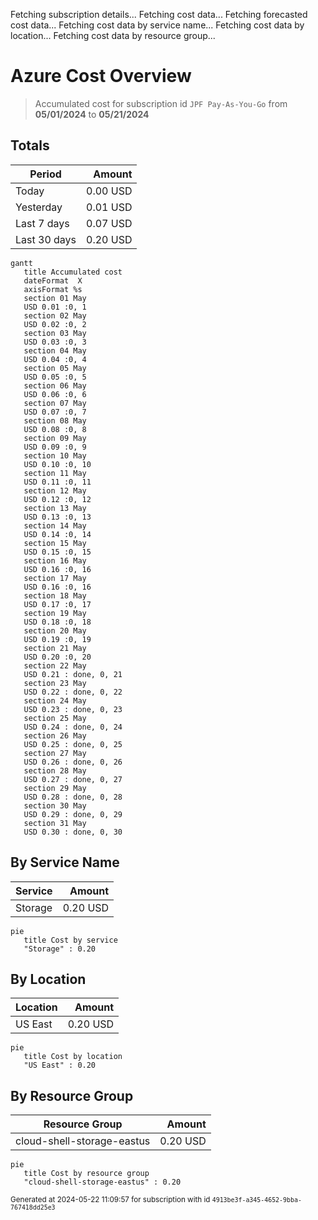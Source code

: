 Fetching subscription details...
Fetching cost data...
Fetching forecasted cost data...
Fetching cost data by service name...
Fetching cost data by location...
Fetching cost data by resource group...
# Azure Cost Overview

> Accumulated cost for subscription id `JPF Pay-As-You-Go` from **05/01/2024** to **05/21/2024**

## Totals

|Period|Amount|
|---|---:|
|Today|0.00 USD|
|Yesterday|0.01 USD|
|Last 7 days|0.07 USD|
|Last 30 days|0.20 USD|

```mermaid
gantt
   title Accumulated cost
   dateFormat  X
   axisFormat %s
   section 01 May
   USD 0.01 :0, 1
   section 02 May
   USD 0.02 :0, 2
   section 03 May
   USD 0.03 :0, 3
   section 04 May
   USD 0.04 :0, 4
   section 05 May
   USD 0.05 :0, 5
   section 06 May
   USD 0.06 :0, 6
   section 07 May
   USD 0.07 :0, 7
   section 08 May
   USD 0.08 :0, 8
   section 09 May
   USD 0.09 :0, 9
   section 10 May
   USD 0.10 :0, 10
   section 11 May
   USD 0.11 :0, 11
   section 12 May
   USD 0.12 :0, 12
   section 13 May
   USD 0.13 :0, 13
   section 14 May
   USD 0.14 :0, 14
   section 15 May
   USD 0.15 :0, 15
   section 16 May
   USD 0.16 :0, 16
   section 17 May
   USD 0.16 :0, 16
   section 18 May
   USD 0.17 :0, 17
   section 19 May
   USD 0.18 :0, 18
   section 20 May
   USD 0.19 :0, 19
   section 21 May
   USD 0.20 :0, 20
   section 22 May
   USD 0.21 : done, 0, 21
   section 23 May
   USD 0.22 : done, 0, 22
   section 24 May
   USD 0.23 : done, 0, 23
   section 25 May
   USD 0.24 : done, 0, 24
   section 26 May
   USD 0.25 : done, 0, 25
   section 27 May
   USD 0.26 : done, 0, 26
   section 28 May
   USD 0.27 : done, 0, 27
   section 29 May
   USD 0.28 : done, 0, 28
   section 30 May
   USD 0.29 : done, 0, 29
   section 31 May
   USD 0.30 : done, 0, 30
```

## By Service Name

|Service|Amount|
|---|---:|
|Storage|0.20 USD|

```mermaid
pie
   title Cost by service
   "Storage" : 0.20
```

## By Location

|Location|Amount|
|---|---:|
|US East|0.20 USD|

```mermaid
pie
   title Cost by location
   "US East" : 0.20
```

## By Resource Group

|Resource Group|Amount|
|---|---:|
|cloud-shell-storage-eastus|0.20 USD|

```mermaid
pie
   title Cost by resource group
   "cloud-shell-storage-eastus" : 0.20
```

<sup>Generated at 2024-05-22 11:09:57 for subscription with id `4913be3f-a345-4652-9bba-767418dd25e3`</sup>

